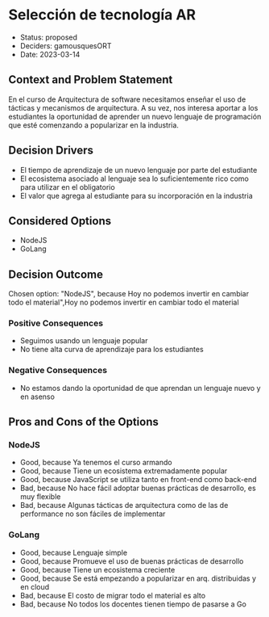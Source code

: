 # Selección de tecnología AR

* Status: proposed
* Deciders: gamousquesORT
* Date: 2023-03-14

## Context and Problem Statement

En el curso de Arquitectura de software necesitamos enseñar el uso de tácticas y mecanismos de arquitectura. A su vez, nos interesa aportar a los estudiantes la oportunidad de aprender un nuevo lenguaje de programación que esté comenzando a popularizar en la industria.

## Decision Drivers

* El tiempo de aprendizaje de un nuevo lenguaje por parte del estudiante
* El  ecosistema asociado al lenguaje sea lo suficientemente rico como para utilizar en el obligatorio
* El valor que agrega al estudiante para su incorporación en la industria

## Considered Options

* NodeJS
* GoLang

## Decision Outcome

Chosen option: "NodeJS", because Hoy no podemos invertir en cambiar todo el material",Hoy no podemos invertir en cambiar todo el material

### Positive Consequences

* Seguimos usando un lenguaje popular
* No tiene alta curva de aprendizaje para los estudiantes

### Negative Consequences

* No estamos dando la oportunidad de que aprendan un lenguaje nuevo y en asenso

## Pros and Cons of the Options

### NodeJS

* Good, because Ya tenemos el curso armando
* Good, because Tiene un ecosistema extremadamente popular
* Good, because JavaScript se utiliza tanto en front-end como back-end
* Bad, because No hace fácil adoptar buenas prácticas de desarrollo, es muy flexible
* Bad, because Algunas tácticas de arquitectura como de las de performance no son fáciles de implementar

### GoLang

* Good, because Lenguaje simple
* Good, because Promueve el uso de buenas prácticas de desarrollo
* Good, because Tiene un ecosistema creciente
* Good, because Se está empezando a popularizar en  arq. distribuidas y en cloud
* Bad, because El costo de migrar todo el material es alto
* Bad, because No todos los docentes tienen tiempo de pasarse a Go
